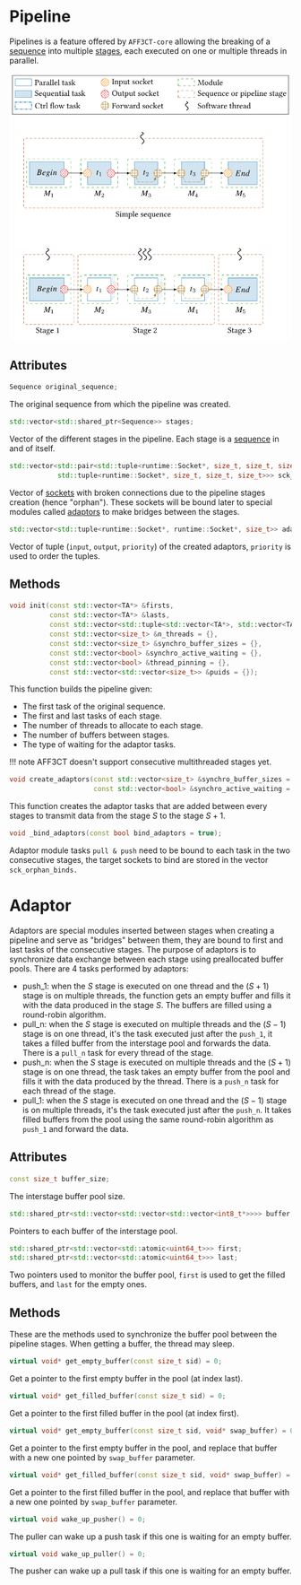 # Pipeline

Pipelines is a feature offered by `AFF3CT-core` allowing the breaking of a
[sequence](3_sequence.md) into multiple [stages](#Stage), each executed on one
or multiple threads in parallel.

![Image non affichée !](./assets/sequence_to_pipeline.svg)

## Attributes

```cpp 
Sequence original_sequence;
``` 
The original sequence from which the pipeline was created.

<a name="Stage"></a>
```cpp 
std::vector<std::shared_ptr<Sequence>> stages;
``` 
Vector of the different stages in the pipeline. Each stage is a
[sequence](3_sequence.md) in and of itself.

```cpp
std::vector<std::pair<std::tuple<runtime::Socket*, size_t, size_t, size_t,size_t>,
            std::tuple<runtime::Socket*, size_t, size_t, size_t>>> sck_orphan_binds;
```
Vector of [sockets](2_socket.md) with broken connections due to the pipeline
stages creation (hence "orphan"). These sockets will be bound later to special
modules called [adaptors](#Adaptor) to make bridges between the stages.

```cpp
std::vector<std::tuple<runtime::Socket*, runtime::Socket*, size_t>> adaptors_binds;
```
Vector of tuple (`input`, `output`, `priority`) of the created adaptors, 
`priority` is used to order the tuples.

## Methods

```cpp
void init(const std::vector<TA*> &firsts,
          const std::vector<TA*> &lasts,
          const std::vector<std::tuple<std::vector<TA*>, std::vector<TA*>, std::vector<TA*>>> &sep_stages = {},
          const std::vector<size_t> &n_threads = {},
          const std::vector<size_t> &synchro_buffer_sizes = {},
          const std::vector<bool> &synchro_active_waiting = {},
          const std::vector<bool> &thread_pinning = {},
          const std::vector<std::vector<size_t>> &puids = {});
```

This function builds the pipeline given:

- The first task of the original sequence.
- The first and last tasks of each stage.
- The number of threads to allocate to each stage.
- The number of buffers between stages.
- The type of waiting for the adaptor tasks.

!!! note
	AFF3CT doesn't support consecutive multithreaded stages yet.

```cpp
void create_adaptors(const std::vector<size_t> &synchro_buffer_sizes = {},
                     const std::vector<bool> &synchro_active_waiting = {});
```
This function creates the adaptor tasks that are added between every stages to
transmit data from the stage $S$ to the stage $S+1$. 

```cpp
void _bind_adaptors(const bool bind_adaptors = true);
```
Adaptor module tasks `pull & push` need to be bound to each task in the two
consecutive stages, the target sockets to bind are stored in the vector
`sck_orphan_binds.`

<a name="Adaptor"></a>
# Adaptor

Adaptors are special modules inserted between stages when creating a pipeline
and serve as "bridges" between them, they are bound to first and last tasks of
the consecutive stages. The purpose of adaptors is to synchronize data exchange
between each stage using preallocated buffer pools. There are 4 tasks performed
by adaptors:

- push_1: when the $S$ stage is executed on one thread and the $(S+1)$ stage is
  on multiple threads, the function gets an empty buffer and fills it with the
  data produced in the stage $S$. The buffers are filled using a round-robin
  algorithm.
- pull_n: when the $S$ stage is executed on multiple threads and the $(S-1)$
  stage is on one thread, it's the task executed just after the `push_1`, it
  takes a filled buffer from the interstage pool and forwards the data. There is
  a `pull_n` task for every thread of the stage.
- push_n: when the $S$ stage is executed on multiple threads and the $(S+1)$
  stage is on one thread, the task takes an empty buffer from the pool and fills
  it with the data produced by the thread. There is a `push_n` task for each
  thread of the stage.
- pull_1: when the $S$ stage is executed on one thread and the $(S-1)$ stage is
  on multiple threads, it's the task executed just after the `push_n`. It takes
  filled buffers from the pool using the same round-robin algorithm as `push_1`
  and forward the data.

## Attributes

```cpp
const size_t buffer_size;
```
The interstage buffer pool size.

```cpp
std::shared_ptr<std::vector<std::vector<std::vector<int8_t*>>>> buffer;
```
Pointers to each buffer of the interstage pool.

``` cpp
std::shared_ptr<std::vector<std::atomic<uint64_t>>> first;
std::shared_ptr<std::vector<std::atomic<uint64_t>>> last;
```
Two pointers used to monitor the buffer pool, `first` is used to get the filled
buffers, and `last` for the empty ones.

## Methods

These are the methods used to synchronize the buffer pool between the pipeline
stages. When getting a buffer, the thread may sleep.

```cpp
virtual void* get_empty_buffer(const size_t sid) = 0;
```
Get a pointer to the first empty buffer in the pool (at index last).

```cpp
virtual void* get_filled_buffer(const size_t sid) = 0;
```
Get a pointer to the first filled buffer in the pool (at index first).

```cpp
virtual void* get_empty_buffer(const size_t sid, void* swap_buffer) = 0;
```
Get a pointer to the first empty  buffer in the pool, and replace that buffer
with a new one pointed by `swap_buffer` parameter. 

```cpp
virtual void* get_filled_buffer(const size_t sid, void* swap_buffer) = 0;
```
Get a pointer to the first filled  buffer in the pool, and replace that buffer
with a new one pointed by `swap_buffer` parameter.

```cpp
virtual void wake_up_pusher() = 0;
```
The puller can wake up a push task if this one is waiting for an empty buffer.

```cpp
virtual void wake_up_puller() = 0;
```
The pusher can wake up a pull task if this one is waiting for an empty buffer.
